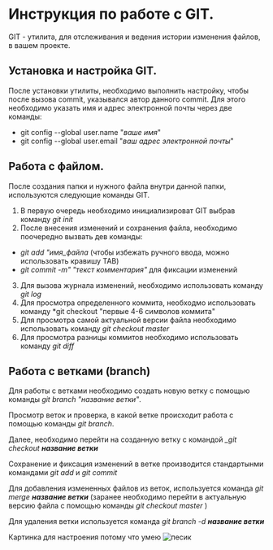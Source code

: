 # Инструкция по работе с GIT.
GIT - утилита, для отслеживания и ведения истории изменения файлов, в вашем проекте.
## Установка и настройка GIT.
После установки утилиты, необходимо выполнить настройку, чтобы после вызова commit, указывался автор данного commit. Для этого необходимо указать имя и адрес электронной почты через две команды:

* git config --global user.name "*ваше имя*"
* git config --global user.email "*ваш адрес электронной почты*"

## Работа с файлом.
После создания папки и нужного файла внутри данной папки, используются следующие команды GIT.
1. В первую очередь необходимо инициализироват GIT выбрав команду *git init*
2. После внесения изменений и сохранения файла, необходимо поочередно вызвать дев команды:
* *git add "имя_файла* (чтобы избежать ручного ввода, можно использовать кравишу TAB)
* *git commit -m" "текст комментария"* для фиксации изменений
3. Для вызова журнала изменений, необходимо использовать команду *git log*
4. Для просмотра определенного коммита, необходмо использовать команду *git checkout "первые 4-6 символов коммита"
5. Для просмотра самой актуальной версии файла необходимо использовать команду *git checkout master*
6. Для просмотра разницы коммитов необходимо использовать команду *git diff*

## Работа с ветками (branch)

Для работы с ветками необходимо создать новую ветку с помощью команды *git branch "название ветки"*.

Просмотр веток и проверка, в какой ветке происходит работа с помощью команды *git branch*.

Далее, необходимо перейти на созданную ветку с командой *_git checkout __название ветки__*

Сохранение и фиксация изменений в ветке производится стандартынми командами *git add* и *git commit*

Для добавления измененных файлов из веток, используется команда *git merge __название ветки__* (заранее необходимо перейти в актуальную версию файла с помощью команды *git checkout master* )

Для удаления ветки используется команда *git branch -d __название ветки__*

Картинка для настроения потому что умею 
![песик](pesik.webp)
